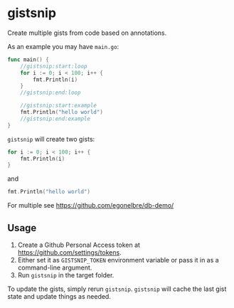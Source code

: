 # gistsnip

Create multiple gists from code based on annotations.

As an example you may have `main.go`:

```go
func main() {
    //gistsnip:start:loop
    for i := 0; i < 100; i++ {
        fmt.Println(i)
    }
    //gistsnip:end:loop

    //gistsnip:start:example
    fmt.Println("hello world")
    //gistsnip:end:example
}
```

`gistsnip` will create two gists:

```go
for i := 0; i < 100; i++ {
    fmt.Println(i)
}
```

and

```go
fmt.Println("hello world")
```

For multiple see https://github.com/egonelbre/db-demo/

## Usage

1. Create a Github Personal Access token at https://github.com/settings/tokens.
2. Either set it as `GISTSNIP_TOKEN` environment variable or pass it in as a command-line argument.
3. Run `gistsnip` in the target folder.

To update the gists, simply rerun `gistsnip`. `gistsnip` will cache the last gist state and update things as needed.